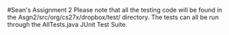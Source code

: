 #Sean's Assignment 2
Please note that all the testing code will be found in the Asgn2/src/org/cs27x/dropbox/test/ directory. The tests can all be run through the AllTests.java JUnit Test Suite.

